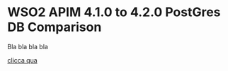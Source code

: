 # WSO2 APIM 4.1.0 to 4.2.0 PostGres DB Comparison

Bla bla bla bla

<a href="https://html-preview.github.io/?url=https://github.com/antonioPetrocelli/wso2-upgrade/blob/master/am/410to420/db/postgres/410to420.html" target="_blank">clicca qua</a>
